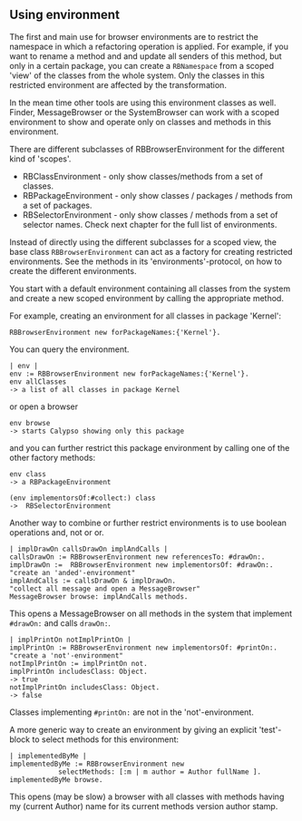 ## Using environment

The first and main use for browser environments are to restrict the namespace in which a refactoring operation is applied. 
For example, if you want to rename a method and and update all senders of this method, but only in a certain package, you can create a `RBNamespace` from a scoped 'view' of the classes from the whole system. Only the classes in this restricted environment are affected by the transformation.

In the mean time other tools are using this environment classes as well. Finder, MessageBrowser or the SystemBrowser can work with a scoped environment to show and operate only on classes and methods in this environment.

There are different subclasses of RBBrowserEnvironment for the different kind of 'scopes'. 

- RBClassEnvironment - only show classes/methods from a set of classes.
- RBPackageEnvironment - only show classes / packages / methods from a set of packages.
- RBSelectorEnvironment - only show classes / methods from a set of selector names.
Check next chapter for the full list of environments.

Instead of directly using the different subclasses for a scoped view, the base class `RBBrowserEnvironment` can act as a factory for creating restricted environments. See the methods in its 'environments'-protocol, on how to create the different environments.

You start with a default environment containing all classes from the system and create a new scoped environment by calling the appropriate method.

For example, creating an environment for all classes in package 'Kernel':

```st
RBBrowserEnvironment new forPackageNames:{'Kernel'}.
```

You can query the environment.

```st
| env |
env := RBBrowserEnvironment new forPackageNames:{'Kernel'}.
env allClasses 
-> a list of all classes in package Kernel
```

or open a browser

```st
env browse 
-> starts Calypso showing only this package
```

and you can further restrict this package environment by calling one of the other factory methods:

```st
env class 
-> a RBPackageEnvironment
```

```st
(env implementorsOf:#collect:) class
->  RBSelectorEnvironment
```

Another way to combine or further restrict environments is to use boolean operations and, not or or.

```st
| implDrawOn callsDrawOn implAndCalls |
callsDrawOn := RBBrowserEnvironment new referencesTo: #drawOn:.
implDrawOn :=  RBBrowserEnvironment new implementorsOf: #drawOn:.
"create an 'anded'-environment"
implAndCalls := callsDrawOn & implDrawOn.
"collect all message and open a MessageBrowser"
MessageBrowser browse: implAndCalls methods.
```

This opens a MessageBrowser on all methods in the system that implement `#drawOn:` and calls `drawOn:`.

```st
| implPrintOn notImplPrintOn |
implPrintOn := RBBrowserEnvironment new implementorsOf: #printOn:.
"create a 'not'-environment"
notImplPrintOn := implPrintOn not.
implPrintOn includesClass: Object. 
-> true
notImplPrintOn includesClass: Object. 
-> false
```

Classes implementing `#printOn:` are not in the 'not'-environment.

A more generic way to create an environment by giving an explicit 'test'-block to select methods for this environment:

```st
| implementedByMe |
implementedByMe := RBBrowserEnvironment new 
			selectMethods: [:m | m author = Author fullName ].
implementedByMe browse.
```

This opens (may be slow) a browser with all classes with methods having my (current Author) name for its current methods version author stamp.
